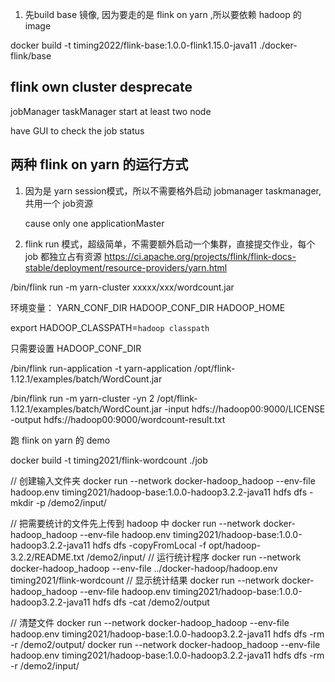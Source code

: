 1. 先build base 镜像, 因为要走的是 flink on yarn ,所以要依赖 hadoop 的image

docker build -t timing2022/flink-base:1.0.0-flink1.15.0-java11 ./docker-flink/base


## flink  own cluster  desprecate
jobManager   taskManager   start at least two node  

have GUI to check the job status 



## 两种 flink on yarn 的运行方式

1. 因为是 yarn session模式，所以不需要格外启动 jobmanager taskmanager, 共用一个 job资源

    cause only one applicationMaster 

2. flink run 模式，超级简单，不需要额外启动一个集群，直接提交作业，每个job 都独立占有资源
https://ci.apache.org/projects/flink/flink-docs-stable/deployment/resource-providers/yarn.html



/bin/flink run -m yarn-cluster   xxxxx/xxx/wordcount.jar


环境变量：  YARN_CONF_DIR  HADOOP_CONF_DIR  HADOOP_HOME

export HADOOP_CLASSPATH=`hadoop classpath`


只需要设置 HADOOP_CONF_DIR


/bin/flink run-application -t yarn-application /opt/flink-1.12.1/examples/batch/WordCount.jar

/bin/flink run -m yarn-cluster -yn 2 /opt/flink-1.12.1/examples/batch/WordCount.jar -input hdfs://hadoop00:9000/LICENSE -output hdfs://hadoop00:9000/wordcount-result.txt




跑 flink on yarn 的 demo

docker build -t timing2021/flink-wordcount ./job

// 创建输入文件夹
docker run --network docker-hadoop_hadoop --env-file hadoop.env timing2021/hadoop-base:1.0.0-hadoop3.2.2-java11 hdfs dfs -mkdir -p /demo2/input/

// 把需要统计的文件先上传到 hadoop 中
docker run --network docker-hadoop_hadoop --env-file hadoop.env timing2021/hadoop-base:1.0.0-hadoop3.2.2-java11 hdfs dfs -copyFromLocal -f opt/hadoop-3.2.2/README.txt /demo2/input/
// 运行统计程序
docker run --network docker-hadoop_hadoop --env-file ../docker-hadoop/hadoop.env timing2021/flink-wordcount
// 显示统计结果
docker run --network docker-hadoop_hadoop --env-file hadoop.env timing2021/hadoop-base:1.0.0-hadoop3.2.2-java11 hdfs dfs -cat /demo2/output

// 清楚文件
docker run --network docker-hadoop_hadoop --env-file hadoop.env timing2021/hadoop-base:1.0.0-hadoop3.2.2-java11 hdfs dfs -rm -r /demo2/output/
docker run --network docker-hadoop_hadoop --env-file hadoop.env timing2021/hadoop-base:1.0.0-hadoop3.2.2-java11 hdfs dfs -rm -r /demo2/input/
